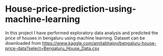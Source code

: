 # House-price-prediction-using-machine-learning
In this project I have performed exploratory data analysis and predicted the price of houses in bengaluru using machine learning.
Dataset can be downloaded from https://www.kaggle.com/amitabhajoy/bengaluru-house-price-data?select=Bengaluru_House_Data.csv
